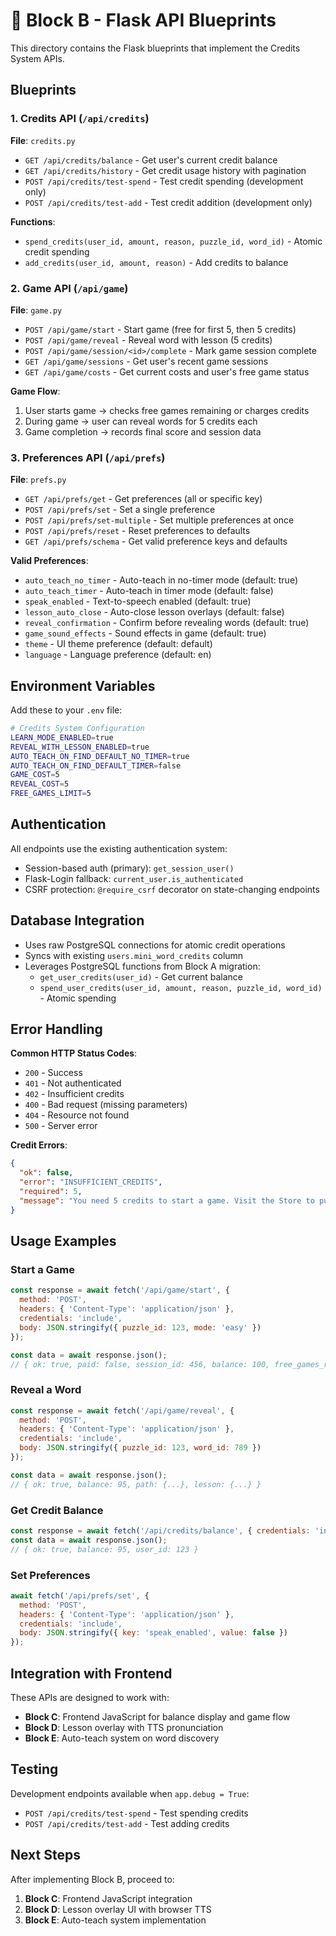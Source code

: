 # 🐍 Block B - Flask API Blueprints

This directory contains the Flask blueprints that implement the Credits System APIs.

## Blueprints

### 1. Credits API (`/api/credits`)
**File**: `credits.py`

- `GET /api/credits/balance` - Get user's current credit balance
- `GET /api/credits/history` - Get credit usage history with pagination
- `POST /api/credits/test-spend` - Test credit spending (development only)
- `POST /api/credits/test-add` - Test credit addition (development only)

**Functions**:
- `spend_credits(user_id, amount, reason, puzzle_id, word_id)` - Atomic credit spending
- `add_credits(user_id, amount, reason)` - Add credits to balance

### 2. Game API (`/api/game`)
**File**: `game.py`

- `POST /api/game/start` - Start game (free for first 5, then 5 credits)
- `POST /api/game/reveal` - Reveal word with lesson (5 credits)
- `POST /api/game/session/<id>/complete` - Mark game session complete
- `GET /api/game/sessions` - Get user's recent game sessions
- `GET /api/game/costs` - Get current costs and user's free game status

**Game Flow**:
1. User starts game → checks free games remaining or charges credits
2. During game → user can reveal words for 5 credits each
3. Game completion → records final score and session data

### 3. Preferences API (`/api/prefs`)
**File**: `prefs.py`

- `GET /api/prefs/get` - Get preferences (all or specific key)
- `POST /api/prefs/set` - Set a single preference
- `POST /api/prefs/set-multiple` - Set multiple preferences at once
- `POST /api/prefs/reset` - Reset preferences to defaults
- `GET /api/prefs/schema` - Get valid preference keys and defaults

**Valid Preferences**:
- `auto_teach_no_timer` - Auto-teach in no-timer mode (default: true)
- `auto_teach_timer` - Auto-teach in timer mode (default: false)
- `speak_enabled` - Text-to-speech enabled (default: true)
- `lesson_auto_close` - Auto-close lesson overlays (default: false)
- `reveal_confirmation` - Confirm before revealing words (default: true)
- `game_sound_effects` - Sound effects in game (default: true)
- `theme` - UI theme preference (default: default)
- `language` - Language preference (default: en)

## Environment Variables

Add these to your `.env` file:

```bash
# Credits System Configuration
LEARN_MODE_ENABLED=true
REVEAL_WITH_LESSON_ENABLED=true
AUTO_TEACH_ON_FIND_DEFAULT_NO_TIMER=true
AUTO_TEACH_ON_FIND_DEFAULT_TIMER=false
GAME_COST=5
REVEAL_COST=5
FREE_GAMES_LIMIT=5
```

## Authentication

All endpoints use the existing authentication system:
- Session-based auth (primary): `get_session_user()`
- Flask-Login fallback: `current_user.is_authenticated`
- CSRF protection: `@require_csrf` decorator on state-changing endpoints

## Database Integration

- Uses raw PostgreSQL connections for atomic credit operations
- Syncs with existing `users.mini_word_credits` column
- Leverages PostgreSQL functions from Block A migration:
  - `get_user_credits(user_id)` - Get current balance
  - `spend_user_credits(user_id, amount, reason, puzzle_id, word_id)` - Atomic spending

## Error Handling

**Common HTTP Status Codes**:
- `200` - Success
- `401` - Not authenticated
- `402` - Insufficient credits
- `400` - Bad request (missing parameters)
- `404` - Resource not found
- `500` - Server error

**Credit Errors**:
```json
{
  "ok": false,
  "error": "INSUFFICIENT_CREDITS",
  "required": 5,
  "message": "You need 5 credits to start a game. Visit the Store to purchase credits."
}
```

## Usage Examples

### Start a Game
```javascript
const response = await fetch('/api/game/start', {
  method: 'POST',
  headers: { 'Content-Type': 'application/json' },
  credentials: 'include',
  body: JSON.stringify({ puzzle_id: 123, mode: 'easy' })
});

const data = await response.json();
// { ok: true, paid: false, session_id: 456, balance: 100, free_games_remaining: 4 }
```

### Reveal a Word
```javascript
const response = await fetch('/api/game/reveal', {
  method: 'POST',
  headers: { 'Content-Type': 'application/json' },
  credentials: 'include',
  body: JSON.stringify({ puzzle_id: 123, word_id: 789 })
});

const data = await response.json();
// { ok: true, balance: 95, path: {...}, lesson: {...} }
```

### Get Credit Balance
```javascript
const response = await fetch('/api/credits/balance', { credentials: 'include' });
const data = await response.json();
// { ok: true, balance: 95, user_id: 123 }
```

### Set Preferences
```javascript
await fetch('/api/prefs/set', {
  method: 'POST',
  headers: { 'Content-Type': 'application/json' },
  credentials: 'include',
  body: JSON.stringify({ key: 'speak_enabled', value: false })
});
```

## Integration with Frontend

These APIs are designed to work with:
- **Block C**: Frontend JavaScript for balance display and game flow
- **Block D**: Lesson overlay with TTS pronunciation
- **Block E**: Auto-teach system on word discovery

## Testing

Development endpoints available when `app.debug = True`:
- `POST /api/credits/test-spend` - Test spending credits
- `POST /api/credits/test-add` - Test adding credits

## Next Steps

After implementing Block B, proceed to:
1. **Block C**: Frontend JavaScript integration
2. **Block D**: Lesson overlay UI with browser TTS
3. **Block E**: Auto-teach system implementation